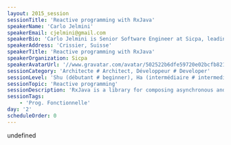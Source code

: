 ```yaml
---
layout: 2015_session
sessionTitle: 'Reactive programming with RxJava'
speakerName: 'Carlo Jelmini'
speakerEmail: cjelmini@gmail.com
speakerBio: 'Carlo Jelmini is Senior Software Engineer at Sicpa, leading global provider of secured identification, traceability and authentication solutions. His current main interests are functional programming and microservices architectures.'
speakerAddress: 'Crissier, Suisse'
speakerTitle: 'Reactive programming with RxJava'
speakerOrganization: Sicpa
speakerAvatarUrl: '//www.gravatar.com/avatar/502522b6dfe59720e02bcfb8213c0cd0?size=200&default=mm'
sessionCategory: 'Architecte # Architect, Développeur # Developer'
sessionLevel: 'Shu (débutant # beginner), Ha (intermédiaire # intermediate)'
sessionTopic: 'Reactive programming'
sessionDescription: 'RxJava is a library for composing asynchronous and event-based programs by using observable sequences. RxJava was created by Netflix as a port of the original .Net Rx library. This talk will explain the basic concepts and then show them in use through several examples using Java 8.'
sessionTags:
    - 'Prog. Fonctionnelle'
day: '2'
scheduleOrder: 0
---
```


undefined
